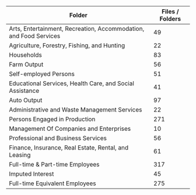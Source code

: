 | Folder                                                            |   Files / Folders |
|-------------------------------------------------------------------|-------------------|
| Arts, Entertainment, Recreation, Accommodation, and Food Services |                49 |
| Agriculture, Forestry, Fishing, and Hunting                       |                22 |
| Households                                                        |                83 |
| Farm Output                                                       |                56 |
| Self-employed Persons                                             |                51 |
| Educational Services, Health Care, and Social Assistance          |                41 |
| Auto Output                                                       |                97 |
| Administrative and Waste Management Services                      |                22 |
| Persons Engaged in Production                                     |               271 |
| Management Of Companies and Enterprises                           |                10 |
| Professional and Business Services                                |                56 |
| Finance, Insurance, Real Estate, Rental, and Leasing              |                61 |
| Full-time & Part-time Employees                                   |               317 |
| Imputed Interest                                                  |                45 |
| Full-time Equivalent Employees                                    |               275 |